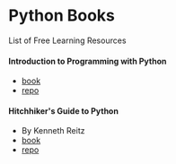 # Python Books

List of Free Learning Resources


#### Introduction to Programming with Python
* [book](http://opentechschool.github.io/python-beginners/en/index.html)
* [repo](https://github.com/OpenTechSchool/python-beginners)

#### Hitchhiker's Guide to Python
* By Kenneth Reitz
* [book](http://docs.python-guide.org/)
* [repo](https://github.com/kennethreitz/python-guide)
